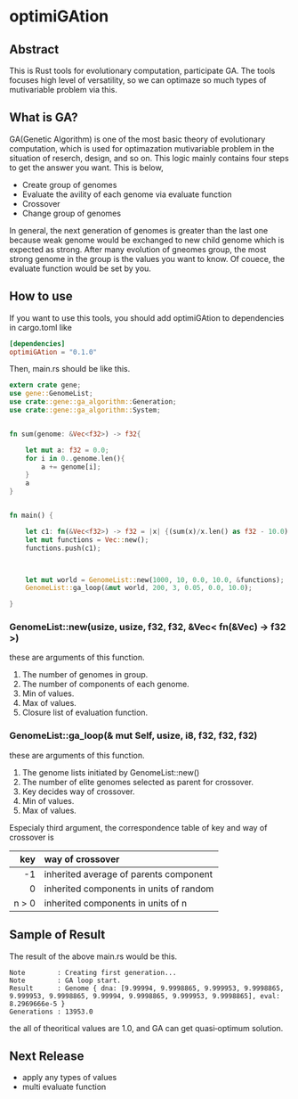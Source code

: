 # optimiGAtion

## Abstract

This is Rust tools for evolutionary computation, participate GA. The tools focuses high level of versatility, so we can optimaze so much types of mutivariable problem via this.

## What is GA?

GA(Genetic Algorithm) is one of the most basic theory of evolutionary computation, which is used for optimazation mutivariable problem in the situation of reserch, design, and so on. This logic mainly contains four steps to get the answer you want. This is below,

- Create group of genomes
- Evaluate the avility of each genome via evaluate function
- Crossover
- Change group of genomes

In general, the next generation of genomes is greater than the last one because weak genome would be exchanged to new child genome which is expected as strong. After many evolution of gneomes group, the most strong genome in the group is the values you want to know. Of couece, the evaluate function would be set by you.

## How to use

If you want to use this tools, you should add optimiGAtion to dependencies in cargo.toml like

```Cargo.toml
[dependencies]
optimiGAtion = "0.1.0"
```

Then, main.rs should be like this.

```main.rs
extern crate gene;
use gene::GenomeList;
use crate::gene::ga_algorithm::Generation;
use crate::gene::ga_algorithm::System;


fn sum(genome: &Vec<f32>) -> f32{

    let mut a: f32 = 0.0;
    for i in 0..genome.len(){
        a += genome[i];
    }
    a
}


fn main() {

    let c1: fn(&Vec<f32>) -> f32 = |x| {(sum(x)/x.len() as f32 - 10.0).abs()};
    let mut functions = Vec::new();
    functions.push(c1);



    let mut world = GenomeList::new(1000, 10, 0.0, 10.0, &functions);               // initiating group of genome.
    GenomeList::ga_loop(&mut world, 200, 3, 0.05, 0.0, 10.0);                       // starting GA loop.

}
```

### GenomeList::new(usize, usize, f32, f32, &Vec< fn(&Vec) -> f32 >)

  these are arguments of this function.

1. The number of genomes in group.
2. The number of components of each genome.
3. Min of values.
4. Max of values.
5. Closure list of evaluation function.

### GenomeList::ga_loop(& mut Self, usize, i8, f32, f32, f32)

  these are arguments of this function.

1. The genome lists initiated by GenomeList::new()
2. The number of elite genomes selected as parent for crossover.
3. Key decides way of crossover.
4. Min of values.
5. Max of values.

Especialy third argument, the correspondence table of key and way of crossover is

|   key | way of crossover                        |
| ----: | :-------------------------------------- |
|    -1 | inherited average of parents component  |
|     0 | inherited components in units of random |
| n > 0 | inherited components in units of n      |

## Sample of Result

The result of the above main.rs would be this.

```
Note        : Creating first generation...
Note        : GA loop start.
Result      : Genome { dna: [9.99994, 9.9998865, 9.999953, 9.9998865, 9.999953, 9.9998865, 9.99994, 9.9998865, 9.999953, 9.9998865], eval: 8.2969666e-5 }
Generations : 13953.0
```

the all of theoritical values are 1.0, and GA can get quasi‐optimum solution.

## Next Release

- apply any types of values
- multi evaluate function
